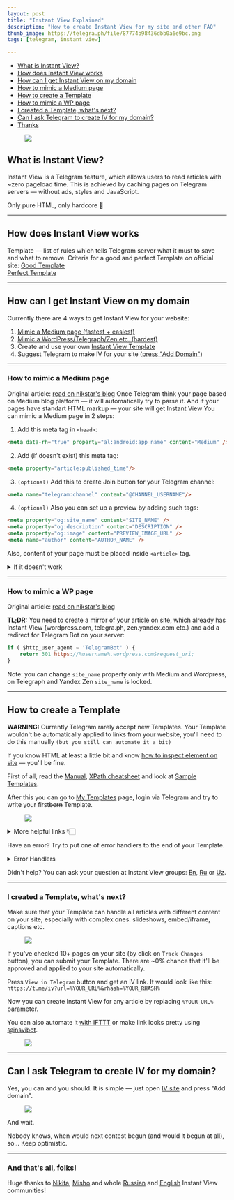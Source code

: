```yaml
---
layout: post
title: "Instant View Explained"
description: "How to create Instant View for my site and other FAQ"
thumb_image: https://telegra.ph/file/87774b98436dbb0a6e9bc.png
tags: [telegram, instant view]

---
```



- [What is Instant View?](#what-is-instant-view)
- [How does Instant View works](#how-does-instant-view-works)
- [How can I get Instant View on my domain](#how-can-i-get-instant-view-on-my-domain)
- [How to mimic a Medium page](#how-to-mimic-a-medium-page)
- [How to create a Template](#how-to-create-a-template)
- [How to mimic a WP page](#how-to-mimic-a-wp-page)
- [I created a Template, what's next?](#i-created-a-template-whats-next)
- [Can I ask Telegram to create IV for my domain?](#can-i-ask-telegram-to-create-iv-for-my-domain)
- [Thanks](#and-thats-all-folks)

<section class="is-imageBackgrounded hide">
    <figure>
        <img src="https://telegra.ph/file/87774b98436dbb0a6e9bc.png"/>
    </figure>
</section>

<a id="what-is-instant-view" name="what-is-instant-view"></a>
## What is Instant View?

Instant View is a Telegram feature, which allows users to read articles with ~zero pageload time. This is achieved by caching pages on Telegram servers — without ads, styles and JavaScript.

Only pure HTML, only hardcore 🤘

<hr/>

<a id="how-does-instant-view-works" name="how-does-instant-view-works"></a>
## How does Instant View works

Template — list of rules which tells Telegram server what it must to save and what to remove. Criteria for a good and perfect Template on official site:
<related>
<a href="https://instantview.telegram.org/rules#criteria-for-a-good-template">Good Template</a>
<br>
<a href="https://instantview.telegram.org/checklist">Perfect Template</a>
<br>
</related>

<hr/>

<a id="how-can-i-get-instant-view-on-my-domain" name="how-can-i-get-instant-view-on-my-domain"></a>
## How can I get Instant View on my domain
Currently there are 4 ways to get Instant View for your website:
1. [Mimic a Medium page (fastest + easiest)](#How-to-mimic-a-Medium-page)
3. [Mimic a WordPress/Telegraph/Zen etc. (hardest)](#How-to-mimic-a-WP-page)
2. Create and use your own [Instant View Template](#How-to-create-a-Template)
4. Suggest Telegram to make IV for your site ([press "Add Domain"](https://instantview.telegram.org/contest))

<hr/>

<a id="how-to-mimic-a-medium-page" name="how-to-mimic-a-medium-page"></a>
### How to mimic a Medium page
Original article: 
<related><a href="https://nikstar.me/blog/instant-view-for-custom-domain-v2">read on nikstar's blog</a></related>
Once Telegram think your page based on Medium blog platform — it will automatically try to parse it. And if your pages have standart HTML markup — your site will get Instant View
You can mimic a Medium page in 2 steps:
 1. Add this meta tag in `<head>`: 

```html
<meta data-rh="true" property="al:android:app_name" content="Medium" />
```

 2. Add (if doesn't exist) this meta tag:

 ```html
<meta property="article:published_time"/>
```

 3. `(optional)` Add this to create Join button for your Telegram channel:

```html
<meta name="telegram:channel" content="@CHANNEL_USERNAME"/>
```

 4. `(optional)` Also you can set up a preview by adding such tags:

```html
<meta property="og:site_name" content="SITE_NAME" />  
<meta property="og:description" content="DESCRIPTION" />  
<meta property="og:image" content="PREVIEW_IMAGE_URL" />  
<meta name="author" content="AUTHOR_NAME" />
```

Also, content of your page must be placed inside `<article>` tag.
<details>
<summary>If it doesn't work</summary>
<ol>
<li>Go to go to <a href="https://instantview.telegram.org/my/">My Templates</a> page</li>
<li>Login via Telegram</li>
<li>Enter a URL of your page</li>
<li>Paste <a href="https://gist.github.com/cor-bee/6ca737429879714f2c7d6293e810f9e8">this Template</a></li>
</ol>
<p>You&#39;ll se error which prevents your page from caching on Telegram servers. You can ask your question at Instant View groups: <a href="https://t.me/IVpublic">En</a>, <a href="https://t.me/instantview_russian">Ru</a> or <a href="https://t.me/ivpublic_uzbek">Uz</a>.</p>
</details>

<hr/>

<a id="how-to-mimic-a-wp-page" name="how-to-mimic-a-wp-page"></a>
### How to mimic a WP page
Original article: 
<related><a href="https://nikstar.me/blog/instant-view-for-custom-domain">read on nikstar's blog</a></related>

**TL;DR:** You need to create a mirror of your article on site, which already has Instant View (wordpress.com, telegra.ph, zen.yandex.com etc.) and add a redirect for Telegram Bot on your server:
```javascript
if ( $http_user_agent ~ 'TelegramBot' ) {
    return 301 https://%username%.wordpress.com$request_uri;
}
```

Note: you can change `site_name` property only with Medium and Wordpress, on Telegraph and Yandex Zen `site_name` is locked.

<hr/>

<a id="how-to-create-a-template" name="how-to-create-a-template"></a>
## How to create a Template

**WARNING:** Currently Telegram rarely accept new Templates. Your Template wouldn't be automatically applied to links from your website, you'll need to do this manually `(but you still can automate it a bit)`

If you know HTML at least a little bit and know [how to inspect element on site](https://developers.google.com/web/tools/chrome-devtools/dom/) — you'll be fine.

First of all, read the [Manual](https://instantview.telegram.org/docs), [XPath cheatsheet](https://devhints.io/xpath) and look at [Sample Templates](https://instantview.telegram.org/samples/).

After this you can go to [My Templates](https://instantview.telegram.org/my/) page, login via Telegram and try to write your first~~born~~ Template. 

<figure><img src="https://telegra.ph/file/67ac912434fb783440139.png"></figure>

<details>
<summary>More helpful links 👇🏻</summary>
<ul>
<li><a href="https://regexr.com">Regex online editor + cheatsheet</a></li>
<li><a href="https://github.com/undrfined/iv/tree/master/2019">List of undrfined's Templates</a></li>
</ul>
</details>

Have an error? Try to put one of error handlers to the end of your Template.
<details><summary>Error Handlers</summary><script src="https://gist.github.com/cor-bee/1da96dc295f2645895bab2f4347cbcce.js"></script></details>

Didn't help? You can ask your question at Instant View groups: [En](https://t.me/IVpublic), [Ru](https://t.me/instantview_russian) or [Uz](https://t.me/ivpublic_uzbek).

<hr/>

<a id="i-created-a-template-whats-next" name="i-created-a-template-whats-next"></a>
### I created a Template, what's next?
Make sure that your Template can handle all articles with different content on your site, especially with complex ones: slideshows, embed/iframe, captions etc. 

<figure><img src="https://telegra.ph/file/5e9eea886f660d08236e1.png"></figure>

If you've checked 10+ pages on your site (by click on `Track Changes` button), you can submit your Template. There are ~0% chance that it'll be approved and applied to your site automatically.

Press `View in Telegram` button and get an IV link. It would look like this:
`https://t.me/iv?url=%YOUR_URL%&rhash=%YOUR_RHASH%`

Now you can create Instant View for any article by replacing `%YOUR_URL%` parameter. 

You can also automate it [with IFTTT](https://corbee.me/dev-to-instant-view#what-is-ifttt) or make link looks pretty using [@insvibot](https://t.me/insvibot).
<figure><img src="https://telegra.ph/file/d2ae4782c8ec401954456.png"></figure>

<hr/>

<a id="can-i-ask-telegram-to-create-iv-for-my-domain" name="can-i-ask-telegram-to-create-iv-for-my-domain"></a>
## Can I ask Telegram to create IV for my domain?

Yes, you can and you should. It is simple — just open [IV site](https://instantview.telegram.org/contest) and press "Add domain".
<figure><img src="https://telegra.ph/file/d09f53c43340fcf2f6c44.png"></figure>
And wait.

Nobody knows, when would next contest begun (and would it begun at all), so... Keep optimistic.

<hr/>

<a id="and-thats-all-folks" name="and-thats-all-folks"></a>
### And that's all, folks!
Huge thanks to [Nikita](https://t.me/nikstar), [Misho](https://t.me/fishchev) and whole [Russian](https://t.me/instantview_russian) and [English](https://t.me/IVpublic) Instant View communities!